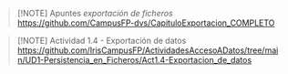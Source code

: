 

> [!NOTE] Apuntes *exportación de ficheros*
> https://github.com/CampusFP-dvs/CapituloExportacion_COMPLETO


> [!NOTE] Actividad 1.4 - Exportación de datos
> https://github.com/IrisCampusFP/ActividadesAccesoADatos/tree/main/UD1-Persistencia_en_Ficheros/Act1.4-Exportacion_de_datos

